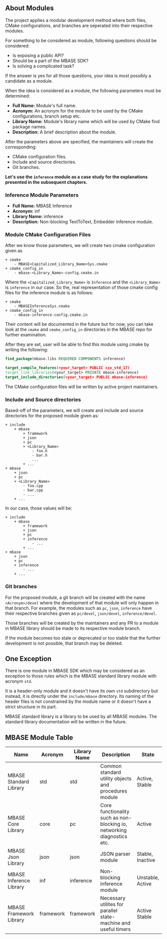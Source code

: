 ## About Modules

The project applies a modular development method where both files, CMake configurations, and branches are seperated into
their respective modules.

For something to be considered as module, following questions should be considered:

- Is exposing a public API?
- Should be a part of the MBASE SDK?
- Is solving a complicated task?

If the answer is yes for all those questions, your idea is most possibly a candidate as a module.

When the idea is considered as a module, the following parameters must be determined:

- **Full Name:** Module's full name.
- **Acronym:** An acronym for the module to be used by the CMake configurations, branch setup etc.
- **Library Name:** Module's library name which will be used by CMake find package names.
- **Description:** A brief description about the module.

After the parameters above are specified, the maintainers will create the corresponding:

- CMake configuration files.
- Include and source directories.
- Git branches.

**Let's use the `inference` module as a case study for the explanations presented in the subsequent chapters.**

### Inference Module Parameters

- **Full Name:** MBASE Inference
- **Acronym:** inf
- **Library Name:** inference
- **Description:** Non-blocking TextToText, Embedder inference module.

### Module CMake Configuration Files

After we know those parameters, we will create two cmake configuration given as

```
+ cmake
    - MBASE<Capitalized_Library_Name>Sys.cmake
+ cmake_config_in
    - mbase-<Library_Name>-config.cmake.in
```

Where the `<Capitalized_Library_Name>` is `Inference` and the `<Library_Name>` is `inference` in our case.
So the, real representation of those cmake config files for the inference module is as follows:

```
+ cmake
    - MBASEInferenceSys.cmake
+ cmake_config_in
    - mbase-inference-config.cmake.in
```

Their content will be documented in the future but for now, you can take look at the `cmake` and `cmake_config_in` directories in the MBASE repo for further examination.

After they are set, user will be able to find this module using cmake by writing the following:

```cmake
find_package(mbase.libs REQUIRED COMPONENTS inference)

target_compile_features(<your_target> PUBLIC cxx_std_17)
target_link_libraries(<your_target> PRIVATE mbase-inference)
target_include_directories(<your_target> PUBLIC mbase-inference)
```

The CMake configuration files will be written by active project maintainers.

### Include and Source directories

Based-off of the parameters, we will create and include and source directories for the proposed module given as:

```
+ include
    + mbase
        + framework
        + json
        + pc
        + <Library_Name>
            - foo.h
            - bar.h
            ...
        + ...
+ mbase
    + json
    + pc
    + <Library_Name>
        - foo.cpp
        - bar.cpp
        - ...
    + ...
```

In our case, those values will be:

```
+ include
    + mbase
        + framework
        + json
        + pc
        + inference
            - ...
        + ...
+ mbase
    + json
    + pc
    + inference
        - ...
    + ...
```

### Git branches

For the proposed module, a git branch will be created with the name `<Acronym>/devel` where the development of that module will only happen in that branch.
For example, the modules such as `pc`, `json`, `inference` have their respective branches given as `pc/devel`, `json/devel`, `inference/devel`.

Those branches will be created by the maintainers and any PR to a module in MBASE library should be made to its respective module branch.

If the module becomes too stale or deprecated or too stable that the further development is not possible, that branch may be deleted.

## One Exception

There is one module in MBASE SDK which may be considered as an exception to those rules which is the MBASE standard library module with acronym `std`.

It is a header-only module and it doesn't have its own `std` subdirectory but instead, it is directly under the `include/mbase` directory.
Its naming of the header files is not constrained by the module name or it doesn't have a strict structure in its part.

MBASE standard library is a library to be used by all MBASE modules. The standard library documentation will be written in the future.

## MBASE Module Table

| Name                   | Acronym     | Library Name | Description                                                             | State            | 
| ---------------------- | ----------- | ------------ | ----------------------------------------------------------------------- | ---------------- |
| MBASE Standard Library | std         | std          | Common standard utility objects and procedures module                   | Active, Stable   |
| MBASE Core Library     | core        | pc           | Core functionality such as non-blocking io, networking diagnostics etc. | Active           |
| MBASE Json Library     | json        | json         | JSON parser module                                                      | Stable, Inactive |
| MBASE Inference Library| inf         | inference    | Non-blocking inference module                                           | Unstable, Active |
| MBASE Framework Library| framework   | framework    | Necessary utilites for parallel state-machine and useful timers         | Active Stable    |